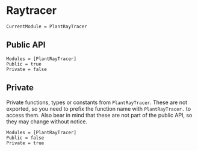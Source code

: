 # Raytracer

```@meta
CurrentModule = PlantRayTracer
```

## Public API

```@autodocs
Modules = [PlantRayTracer]
Public = true
Private = false
```

## Private

Private functions, types or constants from `PlantRayTracer`. These are not exported, so you need to prefix the function name with `PlantRayTracer.` to access them. Also bear in mind that these are not part of the public API, so they may change without notice.

```@autodocs
Modules = [PlantRayTracer]
Public = false
Private = true
```
